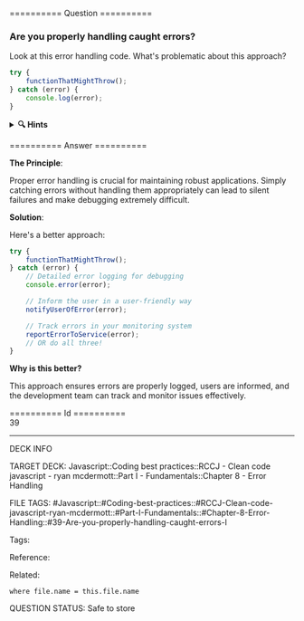 ========== Question ==========  

### Are you properly handling caught errors?

Look at this error handling code. What's problematic about this approach?

```javascript
try {
    functionThatMightThrow();
} catch (error) {
    console.log(error);
}
```

<details><summary><b>🔍 Hints</b></summary>

<b>Think about</b>:

-   What happens to this error after it's logged?

-   How would you debug issues in production?

-   How would users know something went wrong?

-   What information are you capturing about the error?

</details>  

========== Answer ==========  

**The Principle**:

Proper error handling is crucial for maintaining robust applications. Simply catching errors without handling them appropriately can lead to silent failures and make debugging extremely difficult.

**Solution**:

Here's a better approach:

```javascript
try {
    functionThatMightThrow();
} catch (error) {
    // Detailed error logging for debugging
    console.error(error);

    // Inform the user in a user-friendly way
    notifyUserOfError(error);

    // Track errors in your monitoring system
    reportErrorToService(error);
    // OR do all three!
}
```

**Why is this better?**

This approach ensures errors are properly logged, users are informed, and the development team can track and monitor issues effectively.

========== Id ==========  
39

---

DECK INFO

TARGET DECK: Javascript::Coding best practices::RCCJ - Clean code javascript - ryan mcdermott::Part I - Fundamentals::Chapter 8 - Error Handling

FILE TAGS: #Javascript::#Coding-best-practices::#RCCJ-Clean-code-javascript-ryan-mcdermott::#Part-I-Fundamentals::#Chapter-8-Error-Handling::#39-Are-you-properly-handling-caught-errors-l

Tags:

Reference:

Related:

```dataview
where file.name = this.file.name
```

QUESTION STATUS: Safe to store
